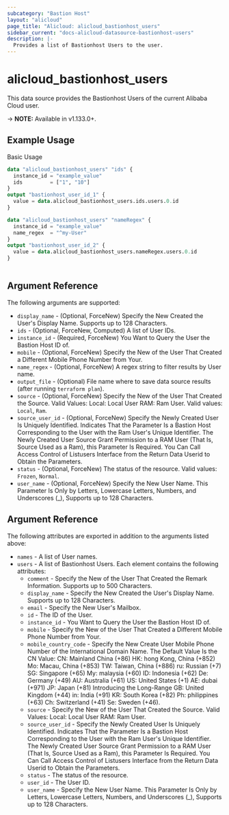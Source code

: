 ```yaml
---
subcategory: "Bastion Host"
layout: "alicloud"
page_title: "Alicloud: alicloud_bastionhost_users"
sidebar_current: "docs-alicloud-datasource-bastionhost-users"
description: |-
  Provides a list of Bastionhost Users to the user.
---
```


# alicloud\_bastionhost\_users

This data source provides the Bastionhost Users of the current Alibaba Cloud user.

-> **NOTE:** Available in v1.133.0+.

## Example Usage

Basic Usage

```terraform
data "alicloud_bastionhost_users" "ids" {
  instance_id = "example_value"
  ids         = ["1", "10"]
}
output "bastionhost_user_id_1" {
  value = data.alicloud_bastionhost_users.ids.users.0.id
}

data "alicloud_bastionhost_users" "nameRegex" {
  instance_id = "example_value"
  name_regex  = "^my-User"
}
output "bastionhost_user_id_2" {
  value = data.alicloud_bastionhost_users.nameRegex.users.0.id
}
            
```

## Argument Reference

The following arguments are supported:

* `display_name` - (Optional, ForceNew) Specify the New Created the User's Display Name. Supports up to 128 Characters.
* `ids` - (Optional, ForceNew, Computed)  A list of User IDs.
* `instance_id` - (Required, ForceNew) You Want to Query the User the Bastion Host ID of.
* `mobile` - (Optional, ForceNew) Specify the New of the User That Created a Different Mobile Phone Number from Your.
* `name_regex` - (Optional, ForceNew) A regex string to filter results by User name.
* `output_file` - (Optional) File name where to save data source results (after running `terraform plan`).
* `source` - (Optional, ForceNew) Specify the New of the User That Created the Source. Valid Values: Local: Local User RAM: Ram User. Valid values: `Local`, `Ram`.
* `source_user_id` - (Optional, ForceNew) Specify the Newly Created User Is Uniquely Identified. Indicates That the Parameter Is a Bastion Host Corresponding to the User with the Ram User's Unique Identifier. The Newly Created User Source Grant Permission to a RAM User (That Is, Source Used as a Ram), this Parameter Is Required. You Can Call Access Control of Listusers Interface from the Return Data Userid to Obtain the Parameters.
* `status` - (Optional, ForceNew) The status of the resource. Valid values: `Frozen`, `Normal`.
* `user_name` - (Optional, ForceNew) Specify the New User Name. This Parameter Is Only by Letters, Lowercase Letters, Numbers, and Underscores (_), Supports up to 128 Characters.

## Argument Reference

The following attributes are exported in addition to the arguments listed above:

* `names` - A list of User names.
* `users` - A list of Bastionhost Users. Each element contains the following attributes:
	* `comment` - Specify the New of the User That Created the Remark Information. Supports up to 500 Characters.
	* `display_name` - Specify the New Created the User's Display Name. Supports up to 128 Characters.
	* `email` - Specify the New User's Mailbox.
	* `id` - The ID of the User.
	* `instance_id` - You Want to Query the User the Bastion Host ID of.
	* `mobile` - Specify the New of the User That Created a Different Mobile Phone Number from Your.
	* `mobile_country_code` - Specify the New Create User Mobile Phone Number of the International Domain Name. The Default Value Is the CN Value: CN: Mainland China (+86) HK: hong Kong, China (+852) Mo: Macau, China (+853) TW: Taiwan, China (+886) ru: Russian (+7) SG: Singapore (+65) My: malaysia (+60) ID: Indonesia (+62) De: Germany (+49) AU: Australia (+61) US: United States (+1) AE: dubai (+971) JP: Japan (+81) Introducing the Long-Range GB: United Kingdom (+44) in: India (+91) KR: South Korea (+82) Ph: philippines (+63) Ch: Switzerland (+41) Se: Sweden (+46).
	* `source` - Specify the New of the User That Created the Source. Valid Values: Local: Local User RAM: Ram User.
	* `source_user_id` - Specify the Newly Created User Is Uniquely Identified. Indicates That the Parameter Is a Bastion Host Corresponding to the User with the Ram User's Unique Identifier. The Newly Created User Source Grant Permission to a RAM User (That Is, Source Used as a Ram), this Parameter Is Required. You Can Call Access Control of Listusers Interface from the Return Data Userid to Obtain the Parameters.
	* `status` - The status of the resource.
	* `user_id` - The User ID.
	* `user_name` - Specify the New User Name. This Parameter Is Only by Letters, Lowercase Letters, Numbers, and Underscores (_), Supports up to 128 Characters.